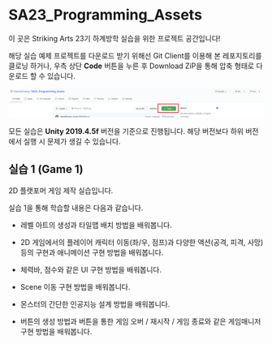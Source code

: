 # SA23_Programming_Assets
이 곳은 Striking Arts 23기 하계방학 실습을 위한 프로젝트 공간입니다!

해당 실습 예제 프로젝트를 다운로드 받기 위해선 Git Client를 이용해 본 레포지토리를 클로닝 하거나, 우측 상단 **Code** 버튼을 누른 후 Download ZiP을 통해 압축 형태로 다운로드 할 수 있습니다.

![](./PageImage/Image01.PNG)



모든 실습은 **Unity 2019.4.5f** 버전을 기준으로 진행됩니다. 해당 버전보다 하위 버전에서 실행 시 문제가 생길 수 있습니다.

## 실습 1 (Game 1)

2D 플랫포머 게임 제작 실습입니다.

실습 1을 통해 학습할 내용은 다음과 같습니다.

*   레벨 아트의 생성과 타일맵 배치 방법을 배워봅니다.

*   2D 게임에서의 플레이어 캐릭터 이동(좌/우, 점프)과 다양한 액션(공격, 피격, 사망)등의 구현과 애니메이션 구현 방법을 배워봅니다.

*   체력바, 점수와 같은 UI 구현 방법을 배워봅니다.
*   Scene 이동 구현 방법을 배워봅니다.
*   몬스터의 간단한 인공지능 설계 방법을 배워봅니다.
*   버튼의 생성 방법과 버튼을 통한 게임 오버 / 재시작 / 게임 종료와 같은 게임매니저 구현 방법을 배워봅니다.
